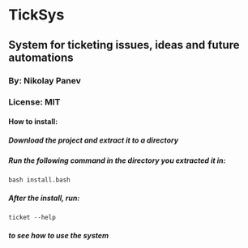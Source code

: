 # TickSys

## System for ticketing issues, ideas and future automations

### By: Nikolay Panev

### License: MIT

#### How to install:
##### Download the project and extract it to a directory
##### Run the following command in the directory you extracted it in:
```
bash install.bash
```
##### After the install, run:
```
ticket --help
```
##### to see how to use the system
